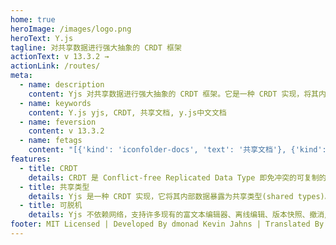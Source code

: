 ```yaml
---
home: true
heroImage: /images/logo.png
heroText: Y.js
tagline: 对共享数据进行强大抽象的 CRDT 框架
actionText: v 13.3.2 →
actionLink: /routes/
meta:
  - name: description
    content: Yjs 对共享数据进行强大抽象的 CRDT 框架。它是一种 CRDT 实现，将其内部数据暴露为共享类型(shared types)，非常适合做共享文档。
  - name: keywords
    content: Y.js yjs, CRDT, 共享文档, y.js中文文档
  - name: feversion
    content: v 13.3.2
  - name: fetags
    content: "[{'kind': 'iconfolder-docs', 'text': '共享文档'}, {'kind':'iconNodejs', 'text': 'Node.js'}]"
features:
  - title: CRDT 
    details: CRDT 是 Conflict-free Replicated Data Type 即免冲突的可复制的数据类型，这种数据类型可以用于数据跨网络复制并且可以自动解决冲突达到一致。
  - title: 共享类型
    details: Yjs 是一种 CRDT 实现，它将其内部数据暴露为共享类型(shared types)。共享类型是一种常见的数据类型，如 Map 或 Array，它们都具有很强的能力，对其变更会自动分配给其他对等的节点进行合并，而不会发生冲突。
  - title: 可脱机
    details: Yjs 不依赖网络，支持许多现有的富文本编辑器、离线编辑、版本快照、撤消/重做和共享鼠标。它可以很好地扩展无限数量的用户，甚至非常适合大型文档。
footer: MIT Licensed | Developed By dmonad Kevin Jahns | Translated By 大笑
---
```

